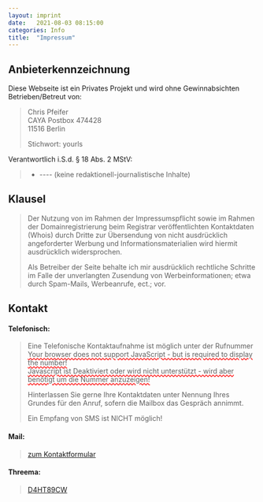 ```yaml
---
layout: imprint
date:   2021-08-03 08:15:00
categories: Info
title:  "Impressum"
---
```

<div id="g_body">
<h2>Anbieterkennzeichnung</h2>
<p>Diese Webseite ist ein Privates Projekt und wird ohne Gewinnabsichten Betrieben/Betreut von:</p>
<blockquote>

<!-- entry-content -->
<p>Chris Pfeifer<br>
CAYA Postbox 474428<br>
11516 Berlin</p>
<p>Stichwort: yourls</p>
<!-- .entry-content -->

</blockquote>
</div>
<p><!-- Hinweis: Behörden nutzen Bitte die beim Registrar hinterlegte Anschrift. --></p>
<p>Verantwortlich i.S.d. § 18 Abs. 2 MStV:</p>
<blockquote>
<ul>
<li>----  (keine redaktionell-journalistische Inhalte) </li>
</ul>
</blockquote>
<h2>Klausel</h2>
<blockquote>
<p>Der Nutzung von im Rahmen der Impressumspflicht sowie im Rahmen der Domainregistrierung beim Registrar veröffentlichten Kontaktdaten (Whois) durch Dritte zur Übersendung von nicht ausdrücklich angeforderter Werbung und Informationsmaterialien wird hiermit ausdrücklich widersprochen.</p>
<p>Als Betreiber der Seite behalte ich mir ausdrücklich rechtliche Schritte im Falle der unverlangten Zusendung von Werbeinformationen; etwa durch Spam-Mails, Werbeanrufe, ect.; vor.</p>
</blockquote>
<div>
<h2>Kontakt</h2>
<h4><b>Telefonisch:</b></h4>
<blockquote>
<p>Eine Telefonische Kontaktaufnahme ist möglich unter der Rufnummer<br>
<script>
// Function to reverse string 

function ReverseString(str) { 

   return str.split('').reverse().join('') 

} 

  

// Function call  

document.write(ReverseString("923 gizfnüfdnuiewztrednuhreiv 87 shces 510 )0( 9400")) 

</script> 
<noscript>
<span style="text-decoration: underline wavy red; ">Your browser does not support JavaScript - but is required to display the number! <br/>
Javascript ist Deaktiviert oder wird nicht unterstützt - wird aber benötigt um die Nummer anzuzeigen!</span>
</noscript>


</p>
<p>Hinterlassen Sie gerne Ihre Kontaktdaten unter Nennung Ihres<br>
Grundes für den Anruf, sofern die Mailbox das Gespräch annimmt.</p>
<p>Ein Empfang von SMS ist NICHT möglich!</p>
</blockquote>
<h4><b>Mail:</b></h4>
<blockquote>
<div><a title="Kontakt" href="./kontakt" target="_blank" rel="noopener noreferrer">zum Kontaktformular</a></div>
</blockquote>
<h4><b>Threema:</b></h4>
<blockquote>
<div><a title="Kontakt" href="threema://add?id=D4HT89CW" target="_blank" rel="noopener noreferrer">D4HT89CW</a></div>
</blockquote>

</div>
</div>
